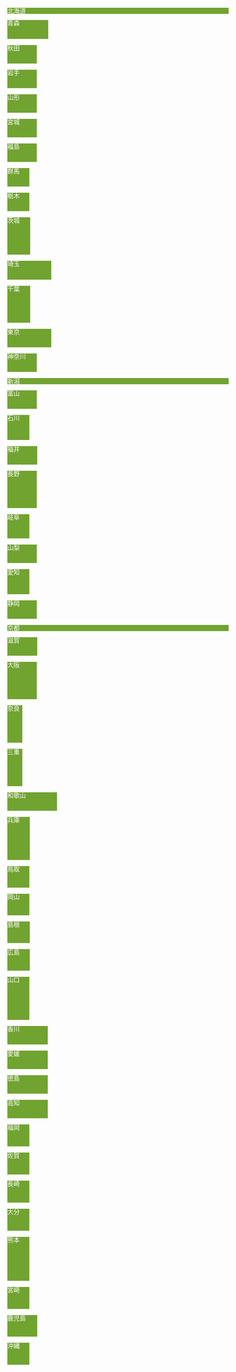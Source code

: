 <div id="japan-map" class="clearfix">

<div id="hokkaido-touhoku" class="clearfix">
	<p class="area-title">北海道・東北</p>
	<div class="area">
		<a href="#hokkaido-box">
        	<div id="hokkaido">
        		<p>北海道</p>
          	</div>
		</a>
		<a href="#aomori-box">
			<div id="aomori">
				<p>青森</p>
			</div>
		</a>
		<a href="#akita-box">
			<div id="akita">
				<p>秋田</p>
			</div>
		</a>
		<a href="#iwate-box">
			<div id="iwate">
				<p>岩手</p>
			</div>
		</a>
		<a href="#yamagata-box">
			<div id="yamagata">
				<p>山形</p>
			</div>
		</a>
		<a href="#miyagi-box">
			<div id="miyagi">
				<p>宮城</p>
			</div>
		</a>
		<a href="#fukushima-box">
			<div id="fukushima">
				<p>福島</p>
			</div>
		</a>
	</div>
</div>

<div id="kantou">
	<p class="area-title">関東</p>
	<div class="area">
		<a href="#gunma-box">
			<div id="gunma">
				<p>群馬</p>
			</div>
		</a>
		<a href="#tochigi-box">
			<div id="tochigi">
				<p>栃木</p>
			</div>
		</a>
		<a href="#ibaraki-box">
			<div id="ibaraki">
				<p>茨城</p>
			</div>
		</a>
		<a href="#saitama-box">
			<div id="saitama">
				<p>埼玉</p>
			</div>
		</a>
		<a href="#chiba-box">
			<div id="chiba">
				<p>千葉</p>
			</div>
		</a>
		<a href="#tokyo-box">
			<div id="tokyo">
				<p>東京</p>
			</div>
		</a>
		<a href="#kanagawa-box">
			<div id="kanagawa">
				<p>神奈川</p>
			</div>
		</a>
	</div>
</div>

<div id="tyubu" class="clearfix">
	<p class="area-title">中部</p>
	<div class="area">
		<a href="#nigata-box">
			<div id="nigata">
				<p>新潟</p>
			</div>
		</a>
		<a href="#toyama-box">
			<div id="toyama">
				<p>富山</p>
			</div>
		</a>
		<a href="#ishikawa-box">
			<div id="ishikawa">
				<p>石川</p>
			</div>
		</a>
		<a href="#fukui-box">
			<div id="fukui">
				<p>福井</p>
			</div>
		</a>
		<a href="#nagano-box">
			<div id="nagano">
				<p>長野</p>
			</div>
		</a>
		<a href="#gifu-box">
			<div id="gifu">
				<p>岐阜</p>
			</div>
		</a>
		<a href="#yamanashi-box">
			<div id="yamanashi">
				<p>山梨</p>
			</div>
		</a>
		<a href="#aichi-box">
			<div id="aichi">
				<p>愛知</p>
			</div>
		</a>
		<a href="#shizuoka-box">
			<div id="shizuoka">
				<p>静岡</p>
			</div>
		</a>
	</div>
</div>

<div id="kinki" class="clearfix">
	<p class="area-title">近畿</p>
	<div class="area">
		<a href="#kyoto-box">
			<div id="kyoto">
				<p>京都</p>
			</div>
		</a>
		<a href="#shiga-box">
			<div id="shiga">
				<p>滋賀</p>
			</div>
		</a>
		<a href="#osaka-box">
			<div id="osaka">
				<p>大阪</p>
			</div>
		</a>
		<a href="#nara-box">
			<div id="nara">
				<p>奈良</p>
			</div>
		</a>
		<a href="#mie-box">
			<div id="mie">
				<p>三重</p>
			</div>
		</a>
		<a href="#wakayama-box">
			<div id="wakayama">
				<p>和歌山</p>
			</div>
		</a>
		<a href="#hyougo-box">
			<div id="hyougo">
				<p>兵庫</p>
			</div>
		</a>
	</div>
</div>

<div id="tyugoku" class="clearfix">
	<p class="area-title">中国</p>
	<div class="area">
		<a href="#tottori-box">
			<div id="tottori">
				<p>鳥取</p>
			</div>
		</a>
		<a href="#okayama-box">
			<div id="okayama">
				<p>岡山</p>
			</div>
		</a>
		<a href="#shimane-box">
			<div id="shimane">
				<p>島根</p>
			</div>
		</a>
		<a href="#hiroshima-box">
			<div id="hiroshima">
				<p>広島</p>
			</div>
		</a>
		<a href="#yamaguchi-box">
			<div id="yamaguchi">
				<p>山口</p>
			</div>
		</a>
	</div>
</div>

<div id="shikoku" class="clearfix">
	<p class="area-title">四国</p>
	<div class="area">
		<a href="#kagawa-box">
			<div id="kagawa">
				<p>香川</p>
			</div>
		</a>
		<a href="#ehime-box">
			<div id="ehime">
				<p>愛媛</p>
			</div>
		</a>
		<a href="#tokushima-box">
			<div id="tokushima">
				<p>徳島</p>
			</div>
		</a>
		<a href="#kouchi-box">
			<div id="kouchi">
				<p>高知</p>
			</div>
		</a>
	</div>
</div>

<div id="kyusyu" class="clearfix">
	<p class="area-title">九州・沖縄</p>
	<div class="area">
		<a href="#fukuoka-box">
			<div id="fukuoka">
				<p>福岡</p>
			</div>
		</a>
		<a href="#saga-box">
			<div id="saga">
				<p>佐賀</p>
			</div>
		</a>
		<a href="#nagasaki-box">
			<div id="nagasaki">
				<p>長崎</p>
			</div>
		</a>
		<a href="#oita-box">
			<div id="oita">
				<p>大分</p>
			</div>
		</a>
		<a href="#kumamoto-box">
			<div id="kumamoto">
				<p>熊本</p>
			</div>
		</a>
		<a href="#miyazaki-box">
			<div id="miyazaki">
				<p>宮崎</p>
			</div>
		</a>
		<a href="#kagoshima-box">
			<div id="kagoshima">
				<p>鹿児島</p>
			</div>
		</a>
		<a href="#okinawa-box">
			<div id="okinawa">
				<p>沖縄</p>
			</div>
		</a>
	</div>
</div>

</div>
</div><style>
@charset "UTF-8";
/* CSS Document */

/* CSSリセット */
html, body, div, span, applet, object, iframe, h1, h2, h3, h4, h5, h6, p, blockquote, pre, a, abbr, acronym, address, big, cite, code, del, dfn, em, img, ins, kbd, q, s, samp, small, strike, strong, sub, sup, tt, var, b, u, i, center, dl, dt, dd, ol, ul, li, fieldset, form, label, legend, table, caption, tbody, tfoot, thead, tr, th, td, article, aside, canvas, details, embed,  figure, figcaption, footer, header, hgroup,  menu, nav, output, ruby, section, summary, time, mark, audio, video { 
	margin: 0; padding: 0; border: 0; font-size: 100%; font: inherit; vertical-align: baseline; } /* HTML5 display-role reset for older browsers  */ article, aside, details, figcaption, figure,  footer, header, hgroup, menu, nav, section { display: block; } body { line-height: 1; } ol, ul { list-style: none; } blockquote, q { quotes: none; } blockquote:before, blockquote:after, q:before, q:after { content: ''; content: none; } table { border-collapse: collapse; border-spacing: 0; 
}

body {
  font-family: "Helvetica Neue", "Hiragino Sans", "Hiragino Kaku Gothic ProN","ヒラギノ角ゴ ProN W3", Meiryo, "メイリオ", sans-serif;
	font-size: 16px;
	line-height: 1.5em;
	color: #000000;
	background-color: #ffffff;
}
img {
	vertical-align: bottom;
} 
a:hover img {
	opacity: 0.7;
		-ms-filter: progid:DXImageTransform.Microsoft.Alpha(Opacity = 60);
		filter: alpha(opacity = 60);
	transition: all 0.4s;
}
a {
	text-decoration: none;
	color: #71a330;
}
a:hover {
	text-decoration: none;
	color: #71a330;
	transition: 0.3s all;
}
.clearfix:after {
  content: ".";
  display: block;
  clear: both;
  height: 0;
  visibility: hidden;
}

/******* 地図成形 *******/
#japan-map div div.area div {
	border: 1px #ffffff solid;
	text-align: center;
	font-size: 14px;
 	display: flex;
		display: -webkit-flex;
 	align-items: center; /* 縦方向中央揃え */
 		-webkit-align-items: center; /* 縦方向中央揃え（Safari用） */
 	justify-content: center; /* 横方向中央揃え */
 		-webkit-justify-content: center; /* 横方向中央揃え（Safari用） */
	border-radius: 6px;
		-webkit-border-radius: 6px;
	position: absolute;
	box-sizing: border-box;
	transition: 0.2s;
}
#japan-map div div.area div:hover {
	opacity: 0.5;
	transition: 0.2s;
}

#japan-map {
	display: block;
	width: 777px;
	height: 482px;
	background-color: none;
	margin-left: auto;
	margin-right: auto;
	position: relative;
}
#japan-map p.area-title {
	display: none;
}

/* 北海道・東北 */

#hokkaido-touhoku {
	width: 136px;
	display: block;
	height: 265px;
	position: absolute;
	left: 638px;
}
#hokkaido-touhoku div.area div {
	background-color: #71a330;
	color: #ffffff;
}

#hokkaido {	
	width: 133px;
	height: 70px;
}
#aomori {
	width: 93px;
	height: 43px;
	left: 21px;
	top: 96px;
}
#akita {
	width: 67px;
	height: 42px;
	left: 3px;
	top: 139px;

}
#iwate {
	width: 67px;
	height: 42px;
	left: 70px;
	top: 139px;
}
#yamagata {
	width: 67px;
	height: 42px;
	top: 181px;
	left: 3px;
}
#miyagi {
	width: 67px;
	height: 42px;
	top: 181px;
	left: 70px;
}
#fukushima {
	width: 67px;
	height: 42px;
	top: 223px;
	left: 70px;
}

/* 関東 */

#kantou {
	width: 158px;
	display: block;
	height: 174px;
	position: absolute;
	top: 265px;
	left: 623px;
	z-index: 2;
}
#kantou div.area div {
	background-color: #71a330;
	color: #ffffff;
}
#ibaraki {
	width: 52px;
	height: 85px;
	top: 0px;
	left: 100px;
}
#tochigi {
	width: 50px;
	height: 42px;
	top: 0px;
	left: 50px;
}
#gunma {
	width: 50px;
	height: 42px;
	top: 0px;
	left: 0px;
}
#saitama {
	width: 100px;
	height: 43px;
	top: 42px;
	left: 0px;
}
#chiba {
	width: 52px;
	height: 84px;
	top: 85px;
	left: 100px;
}
#tokyo {
	width: 100px;
	height: 42px;
	top: 85px;
	left: 0px;
}
#kanagawa {
	width: 67px;
	height: 42px;
	top: 127px;
	left: 0px;
}

/* 中部 */

#tyubu {
	width: 270px;
	height: 211px;
	position: absolute;
	left: 438px;
	top: 223px;
}
#tyubu div.area div {
	background-color: #71a330;
	color: #ffffff;
}

#nigata {
	width: 85px;
	height: 42px;
	left: 185px;
}
#toyama {
	width: 67px;
	height: 42px;
	left: 118px;
}
#ishikawa {
	width: 50px;
	height: 57px;
	left: 68px;
}
#fukui {
	width: 68px;
	height: 42px;
	left: 0px;
	z-index: 2;
}
#nagano {
	width: 67px;
	height: 85px;
	left: 118px;
	top: 42px
}
#yamanashi {
	width: 67px;
	height: 42px;
	left: 118px;
	top: 127px;
}
#gifu {
	width: 50px;
	height: 55px;
	left: 68px;
	top: 57px
}
#shizuoka {
	width: 67px;
	height: 42px;
	left: 118px;
	top: 169px;
}
#aichi {
	width: 50px;
	height: 57px;
	top: 112px;
	left: 68px;
}

/* 近畿 */

#kinki {
	width: 186px;
	height: 211px;
	position: absolute;
	left: 320px;
	top: 223px;
}
#kinki div.area div {
	background-color: #71a330;
	color: #ffffff;
}

#kyoto {
	width: 67px;
	height: 84px;
	left: 51px;
}
#shiga {
	width: 68px;
	height: 42px;
	top: 42px;
	left: 118px;
}
#osaka {
	width: 67px;
	height: 85px;
	top: 84px;
	left: 51px;
}
#nara {
	width: 34px;
	height: 85px;
	top: 84px;
	left: 118px;
}
#mie {
	width: 34px;
	height: 85px;
	top: 84px;
	left: 152px;
}
#wakayama {
	width: 113px;
	height: 42px;
	top: 169px;
	left: 61px;
}
#hyougo {
	width: 51px;
	height: 98px;
	left: 0px;
}

/* 中国 */

#tyugoku {
	width: 151px;
	height: 98px;
	position: absolute;
	left: 169px;
	top: 223px;
}
#tyugoku div.area div {
	background-color: #71a330;
	color: #ffffff;
}
#tottori {
	width: 50px;
	height: 49px;
	left: 101px;
}
#okayama {
	width: 50px;
	height: 49px;
	top: 49px;
	left: 101px;
}
#shimane {
	width: 51px;
	height: 49px;
	left: 50px;
}
#hiroshima {
	width: 51px;
	height: 49px;
	top: 49px;
	left: 50px;
}
#yamaguchi {
	width: 50px;
	height: 98px;
	left: 0px;
}

/* 四国 */

#shikoku {
	width: 184px;
	height: 84px;
	position: absolute;
	left: 169px;
	top: 350px;
}
#shikoku div.area div {
	background-color: #71a330;
	color: #ffffff;
}
#kagawa {
	width: 92px;
	height: 42px;
	right: 0px;
}
#ehime {
	width: 92px;
	height: 42px;
	left: 0px;
}
#tokushima {
	width: 92px;
	height: 42px;
	right: 0px;
	top: 42px;
}
#kouchi {
	width: 92px;
	height: 42px;
	left: 0px;
	top: 42px;
}

/* 九州・沖縄 */

#kyusyu {
	width: 152px;
	height: 247px;
	position: absolute;
	left: 0px;
	top: 235px;
}
#kyusyu div.area div {
	background-color: #71a330;
	color: #ffffff;
}
#fukuoka {
	width: 50px;
	height: 50px;
	left: 101px;
	top: 0px;
}
#saga {
	width: 50px;
	height: 50px;
	left: 51px;
	top: 0px;
}
#nagasaki {
	width: 50px;
	height: 50px;
	left: 1px;
	top: 0px;
}
#oita {
	width: 50px;
	height: 50px;
	left: 101px;
	top: 50px;
}
#kumamoto {
	width: 50px;
	height: 100px;
	left: 51px;
	top: 50px;
}
#miyazaki {
	width: 50px;
	height: 50px;
	left: 101px;
	top: 100px;
}
#kagoshima {
	width: 68px;
	height: 49px;
	left: 83px;
	top: 150px;
}
#okinawa {
	width: 50px;
	height: 50px;
	left: 1px;
	top: 197px;
}


/****************************************
	レスポンシブ

****************************************/
@media screen and (max-width: 776px) {
#japan-map {
	display: flex;
	width: 100%;
	flex-wrap: wrap;
	justify-content: space-around;
	height: auto;
}
#japan-map p.area-title {
	display: inline-block;
	width: 100%;
	font-size: 15px;
	text-align: center;
	margin-top: 1.5em;
	margin-bottom: 1em;
	color: #000000;
}
#hokkaido-touhoku, #kantou, #tyubu, #kinki, #tyugoku, #shikoku, #kyusyu {
	display: block;
	position: static;
	margin: 0 1em 0 1em;
}
#japan-map div div.area {
	display: block;
	position: relative;
}

#hokkaido-touhoku {
	height: calc(265px + 4.5em);
}
#kantou {
	height: calc(174px + 4.5em);
}
#tyubu {
	height: calc(211px + 4.5em);
}
#kinki {
	height: calc(211px + 4.5em);
}
#tyugoku {
	height: calc(98px + 4.5em);
}
#shikoku {
	height: calc(84px + 4.5em);
}
#kyusyu {
	height: calc(247px + 4.5em);
}

} /* レスポンシブ max-776px */



@media screen and (max-width: 500px) {
#japan-map {
	display: block;
	width: 100%;
	height: auto;
}
#hokkaido-touhoku, #kantou, #tyubu, #kinki, #tyugoku, #shikoku, #kyusyu {
	display: flex;
	flex-wrap: wrap;
	width: 100%;
	height: auto;
	position: static;
	margin-left: 0px;
	margin-right: 0px;
}
#japan-map div div.area {
	font-size: 14px;
 	display: flex;
	flex-wrap: wrap;
	width: 100%;
}
#japan-map div div.area a {
	height: auto;
	width: 25%;
}
#japan-map div div.area div {
 	display: block;
	border-radius: 0px;
	position: static;
	height: auto;
	font-size: 16px;
	width: 100%;
	padding: 0.5em 0.3em 0.5em 0.3em;
}

} /* レスポンシブ max-500px */
</style>
